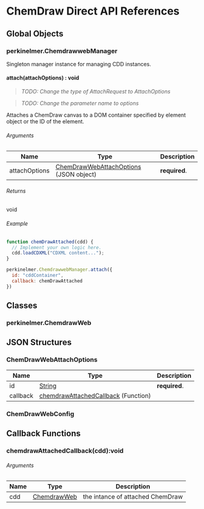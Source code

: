 # ChemDraw Direct API References

## Global Objects
### perkinelmer.ChemdrawwebManager
Singleton manager instance for managing CDD instances.
#### attach(attachOptions) : void
> _TODO: Change the type of AttachRequest to AttachOptions_

> _TODO: Change the parameter name to options_

Attaches a ChemDraw canvas to a DOM container specified by element object or the ID of the element.

###### Arguments
Name|Type|Description
----|----|----
attachOptions| [ChemDrawWebAttachOptions](#chemdrawwebattachoptions) (JSON object)|__required__.

###### Returns
void

###### Example
```javascript
function chemDrawAttached(cdd) {
  // Implement your own logic here.
  cdd.loadCDXML("CDXML content...");
}

perkinelmer.ChemdrawwebManager.attach({
  id: "cddContainer",
  callback: chemDrawAttached
})
```

## Classes
### perkinelmer.ChemdrawWeb
#### 

## JSON Structures
### ChemDrawWebAttachOptions
Name|Type|Description
----|----|----
id| [String](https://developer.mozilla.org/en-US/docs/Web/JavaScript/Reference/Global_Objects/String)|__required__.
callback| [chemdrawAttachedCallback](#chemdrawattachedcallbackcddvoid) (Function)

### ChemDrawWebConfig

## Callback Functions
### chemdrawAttachedCallback(cdd):void
###### Arguments
Name|Type|Description
----|----|----
cdd|[ChemdrawWeb](#perkinelmerchemdrawweb)|the intance of attached ChemDraw

